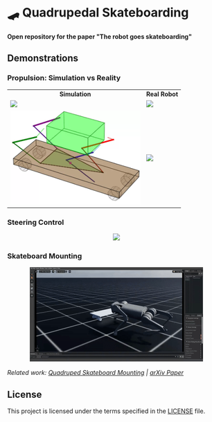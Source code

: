 # 🛹 Quadrupedal Skateboarding

**Open repository for the paper "The robot goes skateboarding"**

## Demonstrations

### Propulsion: Simulation vs Reality

<table>
  <tr>
    <td align="center"><b>Simulation</b></td>
    <td align="center"><b>Real Robot</b></td>
  </tr>
  <tr>
    <td><img src="demo/matplotlib_front.gif" width="300"/></td>
    <td><img src="demo/real_front.gif" width="300"/></td>
  </tr>
  <tr>
    <td><img src="demo/matplotlib_iso.gif" width="300"/></td>
    <td><img src="demo/real_iso.gif" width="300"/></td>
  </tr>
</table>

### Steering Control
<p align="center">
  <img src="demo/turning.gif" width="400"/>
</p>

### Skateboard Mounting
<p align="center">
  <img src="demo/mounting.gif" width="400"/>
</p>

*Related work: [Quadruped Skateboard Mounting](https://github.com/dancher00/quadruped-skateboard-mounting) | [arXiv Paper](https://www.arxiv.org/abs/2505.06561)*

## License

This project is licensed under the terms specified in the [LICENSE](LICENSE) file.